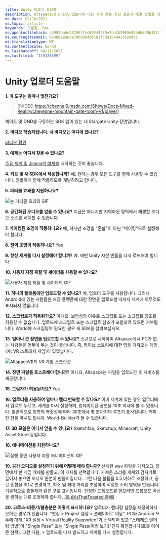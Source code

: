 ```yaml
---
title: Unity 업로더 도움말
description: AltspaceVR Unity 업로더에 대한 자주 묻는 최신 질문과 해결 방법을 최신 상태로 유지하세요.
ms.date: 02/10/2021
ms.topic: article
keywords: 도움말, faq
ms.openlocfilehash: cb983ba4e23186f7cc62043f75e7ea1b2969e92b6bd30b132f1733b5e25e92dd
ms.sourcegitcommit: b248ba2a6da7d669b430581fc3a1544413b2e9c1
ms.translationtype: MT
ms.contentlocale: ko-KR
ms.lasthandoff: 08/11/2021
ms.locfileid: "119125699"
---
```

# <a name="unity-uploader-help"></a>Unity 업로더 도움말

**1. 이 도구는 얼마나 멋진가요?**

> [!VIDEO https://channel9.msdn.com/Shows/Docs-Mixed-Reality/cheyenne-mountain-gate-room-v1/player]

게이트 및 DND를 구동하는 SDK 앱이 있는 내 Stargate Unity 장면입니다.

**2. 비디오 학습자입니다. 내 비디오는 어디에 있나요?**

[비디오 확인](https://youtu.be/km9CnVYPzoM)

**3. 예제는 어디서 찾을 수 있나요?**

[주요 세계 및](https://account.altvr.com/worlds/featured) [Jimmy의 예제를](https://account.altvr.com/worlds/1046572460192825569) 시작하는 것이 좋습니다.

**4. 키트 및 새 SDK에서 작동합니까?**
예, 원하는 경우 모든 도구를 함께 사용할 수 있습니다. 원활하게 함께 작동하도록 개발하려고 합니다.

**5. 파티클 효과를 지원하나요?**

![눈 파티클 효과의 GIF](images/uploader-faq-img-01.gif)

**6. 공간화된 오디오를 얻을 수 있나요?**
지금은 아니지만 지역화된 영역에서 재생할 오디오 소스를 배치할 수 있습니다. 

**7. 베이킹된 조명이 작동하나요?**
예, 하지만 조명을 "혼합"이 아닌 "베이킹"으로 설정해야 합니다.

**8. 전역 조명이 작동하나요?**
Yes

**9. 항상 세계를 다시 설정해야 합니까?**
예. 매번 Unity 자산 번들을 다시 로드해야 합니다. 

**10. 사용자 지정 재질 및 셰이더를 사용할 수 있나요?**

![사용자 지정 재질 및 셰이더의 GIF](images/uploader-faq-img-02.gif)

**11. 하나의 플랫폼에만 업로드할 수 있나요?**
예, 업로더 도구를 사용합니다. 그러나 Android에 있는 사람들은 해당 플랫폼에 대한 장면을 업로드할 때까지 세계에 아무것도 표시되지 않습니다. 

**12. 스크립트가 허용된가요?**
아니요, 보안상의 이유로 스크립트 또는 스크립트 참조를 허용할 수 없습니다. 업로드에 스크립트 또는 스크립트 참조가 포함되어 있으면 거부됩니다. World에 스크립팅이 필요한 경우 새 SDK를 살펴보십시오. 

**13. 얼마나 큰 장면을 업로드할 수 있나요?**
소규모로 시작하여 Altspace에서 PC가 없는 사람들을 염두에 두는 것이 좋습니다. 즉, 라이브 스트림에 대한 맵을 가져오는 게임(예: VR 스트래치 게임)이 있었습니다.

![AltspaceVR의 VR 게임 스크린샷](images/uploader-faq-img-03.png)

**14. 장면 파일을 호스트해야 합니까?**
아니요, Altspace는 파일을 업로드한 후 서비스를 제공합니다.

**15. 그림자가 허용된가요?**
Yes

**16. 업로더를 사용하여 얼마나 빨리 반복할 수 있나요?**
이미 세계에 있는 경우 업로더에서 업로드 누르고, 세계를 다시 설정하며, 업데이트된 장면을 10초 이내에 볼 수 있습니다. 일반적으로 장면의 복잡성에 따라 30초에서 몇 분까지의 루프가 표시됩니다. 커피 한 잔을 마셔도 됩니다. World-Builder가 될 수 있습니다.

**17. 3D 모델은 어디서 얻을 수 있나요?**
Sketchfab, Sketchup, Minecraft, Unity Asset Store 등입니다.

**18. 애니메이션을 지원하나요?**

![실행 중인 사용자 지정 애니메이션의 GIF](images/uploader-faq-img-04.gif)

**19. 공간 오디오를 설정하기 위해 어떻게 해야 합니까?** 선택한 wav 파일을 가져오고, 장면에서 빈 게임 개체를 만들고, 이 개체를 선택합니다. 가져온 소리를 개체의 검사기로 끌어서 놓으면 오디오 원본이 만들어집니다. 그런 다음 볼륨을 0.5 이하로 조정하고, 공간 혼합을 3D로 변경하고, 최소 및 최대 거리를 조정하여 적절한 소리 영역을 만듭니다. 기본적으로 충돌체와 같은 구로 표시됩니다. 진정한 드롭오프를 얻으려면 드롭오프 곡선을 원하는 대로 조정해야 합니다. [(를 @IsThatToasted 통해)](https://www.youtube.com/watch?v=ktb2vAAwknw&list=PLGmYIROty-5bpzKQNK3mRMi4pmh_LinV4&t=642s&index=29)

**20. 크로스-비동기/불충분은 어떻게 표시하나요?**
업로더가 렌더링 설정을 재정의하지 못하는 경우가 있습니다. "편집 > Project 설정 > 플레이어로 이동". PC와 Android 모두에 대해 "XR 설정 > Virtual Reality Supported"가 선택되어 있고 "스테레오 렌더링 방법"이 "Single Pass" 또는 "Single Pass(미리 보기)"인지 확인합니다(로봇 아이콘 선택). 그런 다음, + 업로드를 다시 빌드하고 세계를 다시 설정합니다. 